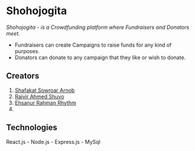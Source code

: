 ﻿# Shohojogita
 *Shohojogita - is a Crowdfunding platform where Fundraisers and Donators meet.*
 
 - Fundraisers can create Campaigns to raise funds for any kind of purposes.
 - Donators can donate to any campaign that they like or wish to donate.
 
 ## Creators
  1. [Shafakat Sowroar Arnob](https://github.com/ShafakatArnob)
  2. [Rajvir Ahmed Shuvo](https://github.com/Rajvira10) 
  3. [Ehsanur Rahman Rhythm](https://github.com/errhythm)
  4. 
  
  ## Technologies
   React.js - Node.js - Express.js - MySql
